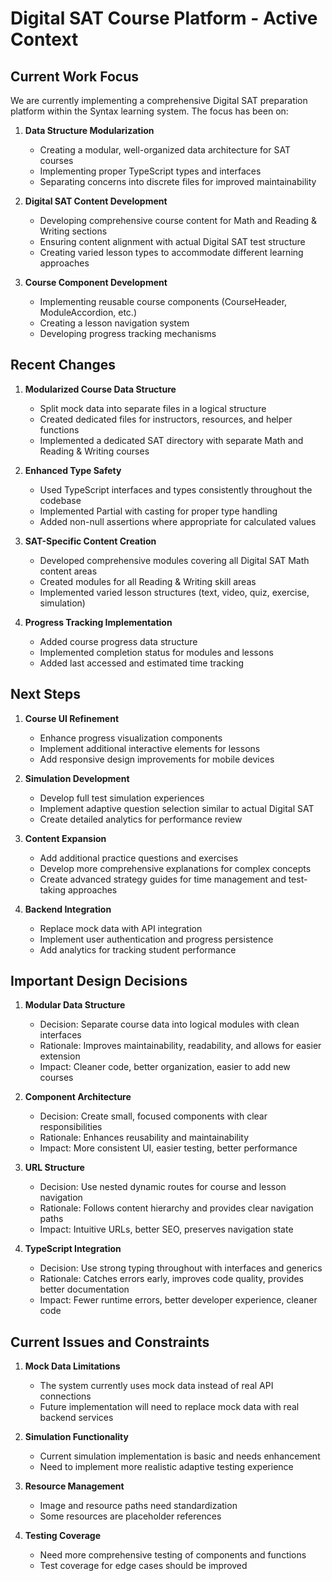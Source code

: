 # Digital SAT Course Platform - Active Context

## Current Work Focus

We are currently implementing a comprehensive Digital SAT preparation platform within the Syntax learning system. The focus has been on:

1. **Data Structure Modularization**
   - Creating a modular, well-organized data architecture for SAT courses
   - Implementing proper TypeScript types and interfaces
   - Separating concerns into discrete files for improved maintainability

2. **Digital SAT Content Development**
   - Developing comprehensive course content for Math and Reading & Writing sections
   - Ensuring content alignment with actual Digital SAT test structure
   - Creating varied lesson types to accommodate different learning approaches

3. **Course Component Development**
   - Implementing reusable course components (CourseHeader, ModuleAccordion, etc.)
   - Creating a lesson navigation system
   - Developing progress tracking mechanisms

## Recent Changes

1. **Modularized Course Data Structure**
   - Split mock data into separate files in a logical structure
   - Created dedicated files for instructors, resources, and helper functions
   - Implemented a dedicated SAT directory with separate Math and Reading & Writing courses

2. **Enhanced Type Safety**
   - Used TypeScript interfaces and types consistently throughout the codebase
   - Implemented Partial<Module> with casting for proper type handling
   - Added non-null assertions where appropriate for calculated values

3. **SAT-Specific Content Creation**
   - Developed comprehensive modules covering all Digital SAT Math content areas
   - Created modules for all Reading & Writing skill areas
   - Implemented varied lesson structures (text, video, quiz, exercise, simulation)

4. **Progress Tracking Implementation**
   - Added course progress data structure
   - Implemented completion status for modules and lessons
   - Added last accessed and estimated time tracking

## Next Steps

1. **Course UI Refinement**
   - Enhance progress visualization components
   - Implement additional interactive elements for lessons
   - Add responsive design improvements for mobile devices

2. **Simulation Development**
   - Develop full test simulation experiences
   - Implement adaptive question selection similar to actual Digital SAT
   - Create detailed analytics for performance review

3. **Content Expansion**
   - Add additional practice questions and exercises
   - Develop more comprehensive explanations for complex concepts
   - Create advanced strategy guides for time management and test-taking approaches

4. **Backend Integration**
   - Replace mock data with API integration
   - Implement user authentication and progress persistence
   - Add analytics for tracking student performance

## Important Design Decisions

1. **Modular Data Structure**
   - Decision: Separate course data into logical modules with clean interfaces
   - Rationale: Improves maintainability, readability, and allows for easier extension
   - Impact: Cleaner code, better organization, easier to add new courses

2. **Component Architecture**
   - Decision: Create small, focused components with clear responsibilities
   - Rationale: Enhances reusability and maintainability
   - Impact: More consistent UI, easier testing, better performance

3. **URL Structure**
   - Decision: Use nested dynamic routes for course and lesson navigation
   - Rationale: Follows content hierarchy and provides clear navigation paths
   - Impact: Intuitive URLs, better SEO, preserves navigation state

4. **TypeScript Integration**
   - Decision: Use strong typing throughout with interfaces and generics
   - Rationale: Catches errors early, improves code quality, provides better documentation
   - Impact: Fewer runtime errors, better developer experience, cleaner code

## Current Issues and Constraints

1. **Mock Data Limitations**
   - The system currently uses mock data instead of real API connections
   - Future implementation will need to replace mock data with real backend services

2. **Simulation Functionality**
   - Current simulation implementation is basic and needs enhancement
   - Need to implement more realistic adaptive testing experience

3. **Resource Management**
   - Image and resource paths need standardization
   - Some resources are placeholder references

4. **Testing Coverage**
   - Need more comprehensive testing of components and functions
   - Test coverage for edge cases should be improved
